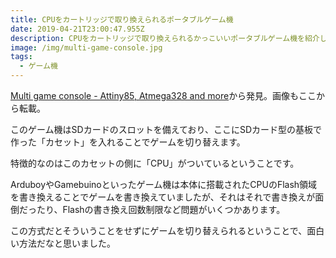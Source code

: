 ```yaml
---
title: CPUをカートリッジで取り換えられるポータブルゲーム機
date: 2019-04-21T23:00:47.955Z
description: CPUをカートリッジで取り換えられるかっこいいポータブルゲーム機を紹介します。
image: /img/multi-game-console.jpg
tags:
  - ゲーム機
---
```

[Multi game console - Attiny85, Atmega328 and more](https://hackaday.io/project/164736-multi-game-console-attiny85-atmega328-and-more)から発見。画像もここから転載。

このゲーム機はSDカードのスロットを備えており、ここにSDカード型の基板で作った「カセット」を入れることでゲームを切り替えます。

特徴的なのはこのカセットの側に「CPU」がついているということです。

ArduboyやGamebuinoといったゲーム機は本体に搭載されたCPUのFlash領域を書き換えることでゲームを書き換えていましたが、それはそれで書き換えが面倒だったり、Flashの書き換え回数制限など問題がいくつかあります。

この方式だとそういうことをせずにゲームを切り替えられるということで、面白い方法だなと思いました。
